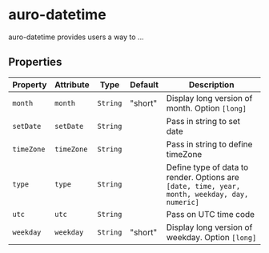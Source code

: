 # auro-datetime

auro-datetime provides users a way to ...

## Properties

| Property   | Attribute  | Type     | Default | Description                                      |
|------------|------------|----------|---------|--------------------------------------------------|
| `month`    | `month`    | `String` | "short" | Display long version of month. Option `[long]`   |
| `setDate`  | `setDate`  | `String` |         | Pass in string to set date                       |
| `timeZone` | `timeZone` | `String` |         | Pass in string to define timeZone                |
| `type`     | `type`     | `String` |         | Define type of data to render. Options are `[date, time, year, month, weekday, day, numeric]` |
| `utc`      | `utc`      | `String` |         | Pass on UTC time code                            |
| `weekday`  | `weekday`  | `String` | "short" | Display long version of weekday. Option `[long]` |
